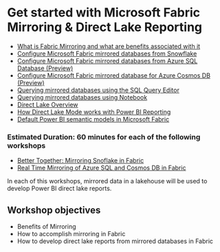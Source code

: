 # Get started with Microsoft Fabric Mirroring & Direct Lake Reporting
- [What is Fabric Mirroring and what are benefits associated with it](https://learn.microsoft.com/en-us/fabric/database/mirrored-database/overview)
- [Configure Microsoft Fabric mirrored databases from Snowflake](https://learn.microsoft.com/en-us/fabric/database/mirrored-database/snowflake-tutorial)
- [Configure Microsoft Fabric mirrored databases from Azure SQL Database (Preview)](https://learn.microsoft.com/en-us/fabric/database/mirrored-database/azure-sql-database-tutorial)
- [Configure Microsoft Fabric mirrored database for Azure Cosmos DB (Preview)](https://learn.microsoft.com/en-us/fabric/database/mirrored-database/azure-cosmos-db-tutorial)
- [Querying mirrored databases using the SQL Query Editor](https://learn.microsoft.com/en-us/fabric/data-warehouse/sql-query-editor)
- [Querying mirrored databases using Notebook](https://learn.microsoft.com/en-us/fabric/data-engineering/lakehouse-notebook-explore)
- [Direct Lake Overview](https://learn.microsoft.com/en-us/fabric/get-started/direct-lake-overview)
- [How Direct Lake Mode works with Power BI Reporting](https://learn.microsoft.com/en-us/fabric/get-started/lakehouse-power-bi-reporting)
- [Default Power BI semantic models in Microsoft Fabric](https://learn.microsoft.com/en-us/fabric/data-warehouse/semantic-models#create-a-new-power-bi-semantic-model-in-direct-lake-storage-mode)
  
### Estimated Duration: 60 minutes for each of the following workshops
- [Better Together: Mirroring Snoflake in Fabric](https://github.com/arudraMS/FabricMirroringDirectLakeReporting/blob/main/Instructions/Better%20Together%3A%20Mirroring%20Snowflake%20in%20Fabric)
- [Real Time Mirroring of Azure SQL and Cosmos DB in Fabric](https://github.com/arudraMS/FabricMirroringDirectLakeReporting/blob/main/Instructions/Real%20Time%20Mirroring%20of%20Azure%20SQL%20and%20Cosmos%20DB%20in%20Fabric)

In each of this workshops, mirrored data in a lakehouse will be used to develop Power BI direct lake reports.

## Workshop objectives

- Benefits of Mirroring
- How to accomplish mirroring in Fabric
- How to develop direct lake reports from mirrored databases in Fabric


